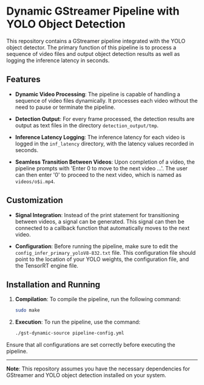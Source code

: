 # Dynamic GStreamer Pipeline with YOLO Object Detection

This repository contains a GStreamer pipeline integrated with the YOLO object detector. The primary function of this pipeline is to process a sequence of video files and output object detection results as well as logging the inference latency in seconds.

## Features

- **Dynamic Video Processing**: The pipeline is capable of handling a sequence of video files dynamically. It processes each video without the need to pause or terminate the pipeline.

- **Detection Output**: For every frame processed, the detection results are output as text files in the directory `detection_output/tmp`.

- **Inference Latency Logging**: The inference latency for each video is logged in the `inf_latency` directory, with the latency values recorded in seconds.

- **Seamless Transition Between Videos**: Upon completion of a video, the pipeline prompts with 'Enter 0 to move to the next video ...'. The user can then enter '0' to proceed to the next video, which is named as `videos/o$i.mp4`.

## Customization

- **Signal Integration**: Instead of the print statement for transitioning between videos, a signal can be generated. This signal can then be connected to a callback function that automatically moves to the next video.

- **Configuration**: Before running the pipeline, make sure to edit the `config_infer_primary_yoloV8-832.txt` file. This configuration file should point to the location of your YOLO weights, the configuration file, and the TensorRT engine file.

## Installation and Running

1. **Compilation**: To compile the pipeline, run the following command:
   ```bash
   sudo make
   ```

2. **Execution**: To run the pipeline, use the command:
   ```bash
   ./gst-dynamic-source pipeline-config.yml
   ```

Ensure that all configurations are set correctly before executing the pipeline.

---

**Note**: This repository assumes you have the necessary dependencies for GStreamer and YOLO object detection installed on your system.
```
